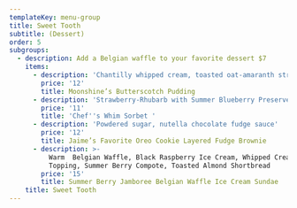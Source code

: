 ```yaml
---
templateKey: menu-group
title: Sweet Tooth
subtitle: (Dessert)
order: 5
subgroups:
  - description: Add a Belgian waffle to your favorite dessert $7
    items:
      - description: 'Chantilly whipped cream, toasted oat-amaranth streusel'
        price: '12'
        title: Moonshine’s Butterscotch Pudding
      - description: 'Strawberry-Rhubarb with Summer Blueberry Preserves '
        price: '11'
        title: 'Chef''s Whim Sorbet '
      - description: 'Powdered sugar, nutella chocolate fudge sauce'
        price: '12'
        title: Jaime’s Favorite Oreo Cookie Layered Fudge Brownie
      - description: >-
          Warm  Belgian Waffle, Black Raspberry Ice Cream, Whipped Cream Cheese
          Topping, Summer Berry Compote, Toasted Almond Shortbread 
        price: '15'
        title: Summer Berry Jamboree Belgian Waffle Ice Cream Sundae
    title: Sweet Tooth
---
```


